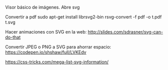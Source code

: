 Visor básico de imágenes.
Abre svg

Convertir a pdf
sudo apt-get install librsvg2-bin
rsvg-convert -f pdf -o t.pdf t.svg


Hacer animaciones con SVG en la web:
http://slides.com/sdrasner/svg-can-do-that

Convertir JPEG o PNG a SVG para ahorrar espacio:
https://codepen.io/shshaw/full/LVKEdv


https://css-tricks.com/mega-list-svg-information/
